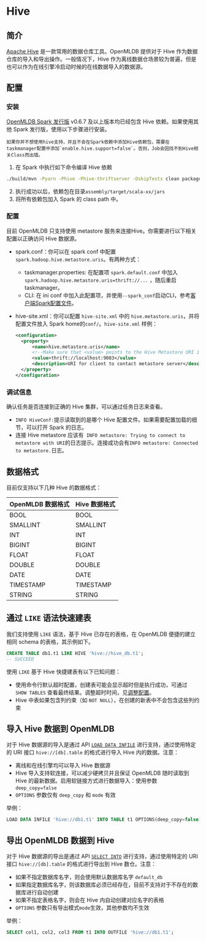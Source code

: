 # Hive

## 简介

[Apache Hive](https://hive.apache.org/) 是一款常用的数据仓库工具。OpenMLDB 提供对于 Hive 作为数据仓库的导入和导出操作。一般情况下，Hive 作为离线数据仓场景较为普遍，但是也可以作为在线引擎冷启动时候的在线数据导入的数据源。

## 配置

### 安装

[OpenMLDB Spark 发行版](../../tutorial/openmldbspark_distribution.md) v0.6.7 及以上版本均已经包含 Hive 依赖。如果使用其他 Spark 发行版，使用以下步骤进行安装。

```{note}
如果你并不想使用hive支持，并且不会在Spark依赖中添加Hive依赖包，需要在taskmanager配置中添加`enable.hive.support=false`。否则，Job会因找不到Hive相关Class而出错。
```

1. 在 Spark 中执行如下命令编译 Hive 依赖

```bash
./build/mvn -Pyarn -Phive -Phive-thriftserver -DskipTests clean package
```


2. 执行成功以后，依赖包在目录`assembly/target/scala-xx/jars`
2. 将所有依赖包加入 Spark 的 class path 中。

### 配置

目前 OpenMLDB 只支持使用 metastore 服务来连接Hive。你需要进行以下相关配置以正确访问 Hive 数据源。

- spark.conf：你可以在 spark conf 中配置 `spark.hadoop.hive.metastore.uris`。有两种方式：

  - taskmanager.properties: 在配置项 `spark.default.conf` 中加入`spark.hadoop.hive.metastore.uris=thrift://...` ，随后重启taskmanager。
  - CLI: 在 ini conf 中加入此配置项，并使用`--spark_conf`启动CLI，参考[客户端Spark配置文件](../../reference/client_config/client_spark_config.md)。
  
- hive-site.xml：你可以配置 `hive-site.xml` 中的 `hive.metastore.uris`，并将配置文件放入 Spark home的`conf/`。`hive-site.xml` 样例：

  ```xml
  <configuration>
  	<property>
  		<name>hive.metastore.uris</name>
  		<!--Make sure that <value> points to the Hive Metastore URI in your cluster -->
  		<value>thrift://localhost:9083</value>
  		<description>URI for client to contact metastore server</description>
  	</property>
  </configuration>
  ```

### 调试信息

确认任务是否连接到正确的 Hive 集群，可以通过任务日志来查看。

- `INFO HiveConf:`提示读取到的是哪个 Hive 配置文件。如果需要配置加载的细节，可以打开 Spark 的日志。
- 连接 Hive metastore 应该有` INFO metastore: Trying to connect to metastore with URI`的日志提示。连接成功会有`INFO metastore: Connected to metastore.`日志。

## 数据格式

目前仅支持以下几种 Hive 的数据格式：

| OpenMLDB 数据格式 | Hive 数据格式 |
| ----------------- | ------------- |
| BOOL              | BOOL          |
| SMALLINT          | SMALLINT      |
| INT               | INT           |
| BIGINT            | BIGINT        |
| FLOAT             | FLOAT         |
| DOUBLE            | DOUBLE        |
| DATE              | DATE          |
| TIMESTAMP         | TIMESTAMP     |
| STRING            | STRING        |

## 通过 `LIKE` 语法快速建表

我们支持使用 `LIKE` 语法，基于 Hive 已存在的表格，在 OpenMLDB 便捷的建立相同 schema 的表格，其示例如下。


```sql
CREATE TABLE db1.t1 LIKE HIVE 'hive://hive_db.t1';
-- SUCCEED
```

使用 `LIKE` 基于 Hive 快捷建表有以下已知问题：

* 使用命令行默认超时配置，创建表可能会显示超时但是执行成功，可通过 `SHOW TABLES` 查看最终结果。调整超时时间，见[调整配置](../../openmldb_sql/ddl/SET_STATEMENT.md#离线命令配置详情)。
* Hive 中表如果包含列约束（如 `NOT NULL`），在创建的新表中不会包含这些列约束

## 导入 Hive 数据到 OpenMLDB

对于 Hive 数据源的导入是通过 API [`LOAD DATA INFILE`](../../openmldb_sql/dml/LOAD_DATA_STATEMENT.md) 进行支持，通过使用特定的 URI 接口 `hive://[db].table` 的格式进行导入 Hive 内的数据。注意：

- 离线和在线引擎均可以导入 Hive 数据源
- Hive 导入支持软连接，可以减少硬拷贝并且保证 OpenMLDB 随时读取到 Hive 的最新数据。启用软链接方式进行数据导入：使用参数 `deep_copy=false` 
- `OPTIONS` 参数仅有 `deep_copy` 和 `mode` 有效

举例：

```sql
LOAD DATA INFILE 'hive://db1.t1' INTO TABLE t1 OPTIONS(deep_copy=false);
```

## 导出 OpenMLDB 数据到 Hive

对于 Hive 数据源的导出是通过 API [`SELECT INTO`](../../openmldb_sql/dql/SELECT_INTO_STATEMENT.md) 进行支持，通过使用特定的 URI 接口 `hive://[db].table` 的格式进行导出到 Hive 数仓。注意：

- 如果不指定数据库名字，则会使用默认数据库名字 `default_db`
- 如果指定数据库名字，则该数据库必须已经存在，目前不支持对于不存在的数据库进行自动创建
- 如果不指定表格名字，则会在 Hive 内自动创建对应名字的表格
- `OPTIONS` 参数只有导出模式`mode`生效，其他参数均不生效

举例：

```sql
SELECT col1, col2, col3 FROM t1 INTO OUTFILE 'hive://db1.t1';
```

